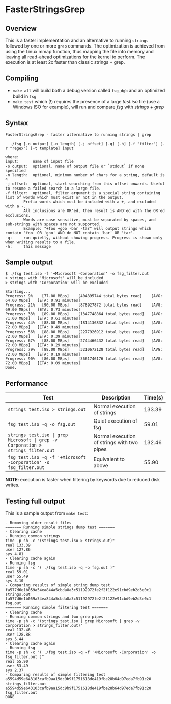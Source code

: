 # FasterStringsGrep

## Overview

This is a faster implementation and an alternative to running `strings` followed by one or more `grep` commands. The optimization is achieved from using the Linux mmap function, thus mapping the file into memory and leaving all read-ahead optimizations for the kernel to perform. The execution is at least 2x faster than classic strings + grep.

## Compiling 

* `make all` will build both a debug version called `fsg_dgb` and an optimized build in `fsg`
* `make test` which (!) requires the presence of a large _test.iso_ file (use a Windows ISO for example), will run and compare _fsg_ with _strings_ + _grep_   

## Syntax

```
FasterStringsGrep - faster alternative to running strings | grep

  ./fsg [-o output] [-n length] [-j offset] [-q] [-h] [-f "filter"] [-r "regex"] [-t template] input

where:
input:		name of input file
-o output:	optional, name of output file or `stdout` if none specified
-n length:	optional, minimum number of chars for a string, default is 4
-j offset:	optional, start searching from this offset onwards. Useful to resume a failed search in a large file.
-f filter:	optional, filter argument is a special string containing list of words which must exist or not in the output.
		Prefix words which must be included with a +, and excluded with a -.
		All inclusions are OR'ed, then result is AND'ed with the OR'ed exclusions.
		Words are case sensitive, must be separated by spaces, and sub-strings with spaces are not supported.
		Example: "+foo +goo -bar -tar" will output strings which contain 'foo' OR 'goo' AND do NOT contain 'bar' OR 'tar'.
-q:		run quietly, without showing progress. Progress is shown only when writing results to a file.
-h:		this message
```

## Sample output

```
$ ./fsg test.iso -f '+Microsoft -Corporation' -o fsg_filter.out
> strings with 'Microsoft' will be included
> strings with 'Corporation' will be excluded

Starting...
Progress: 9%	[77.00 MBps]	[404895744 total bytes read]	[AVG: 64.00 MBps]	[ETA: 0.91 minutes]
Progress: 21%	[90.00 MBps]	[878927872 total bytes read]	[AVG: 69.00 MBps]	[ETA: 0.73 minutes]
Progress: 33%	[89.00 MBps]	[1347748864 total bytes read]	[AVG: 71.00 MBps]	[ETA: 0.61 minutes]
Progress: 44%	[88.00 MBps]	[1814136832 total bytes read]	[AVG: 72.00 MBps]	[ETA: 0.49 minutes]
Progress: 56%	[88.00 MBps]	[2277926912 total bytes read]	[AVG: 72.00 MBps]	[ETA: 0.39 minutes]
Progress: 67%	[88.00 MBps]	[2744466432 total bytes read]	[AVG: 72.00 MBps]	[ETA: 0.29 minutes]
Progress: 79%	[88.00 MBps]	[3210672128 total bytes read]	[AVG: 72.00 MBps]	[ETA: 0.19 minutes]
Progress: 90%	[86.00 MBps]	[3661746176 total bytes read]	[AVG: 72.00 MBps]	[ETA: 0.09 minutes]
Done.
```

## Performance

| Test | Description | Time(s)
| ----------- | ----------- |----------- |
| `strings test.iso > strings.out` | Normal execution of strings | 133.39
| `fsg test.iso -q -o fsg.out` | Quiet execution of fsg | 59.01
| `strings test.iso \| grep Microsoft \| grep -v Corporation > strings_filter.out` | Normal execution of strings with two pipes | 132.46
| `fsg test.iso -q -f '+Microsoft -Corporation' -o fsg_filter.out` | Equivalent to above | 55.90

**NOTE**: execution is faster when filtering by keywords due to reduced disk writes. 

## Testing full output

This is a sample output from `make test`:

```
- Removing older result files
======= Running simple strings dump test =======
- Clearing cache
- Running common strings
time -p sh -c "(strings test.iso > strings.out)"
real 133.39
user 127.86
sys 4.81
- Clearing cache again
- Running fsg
time -p sh -c "( ./fsg test.iso -q -o fsg.out )"
real 59.01
user 55.49
sys 3.10
- Comparing results of simple string dump test
fa577d6e1b059a54ea844a5cbda8a3c51192972fe2f2f122e91cbd9eb2d3e0c1  strings.out
fa577d6e1b059a54ea844a5cbda8a3c51192972fe2f2f122e91cbd9eb2d3e0c1  fsg.out
======= Running simple filtering test =======
- Clearing cache
- Running common strings and two grep pipes
time -p sh -c "(strings test.iso | grep Microsoft | grep -v Corporation > strings_filter.out)"
real 132.46
user 128.88
sys 5.44
- Clearing cache again
- Running fsg
time -p sh -c "( ./fsg test.iso -q -f '+Microsoft -Corporation' -o fsg_filter.out )"
real 55.90
user 53.49
sys 2.37
- Comparing results of simple filtering test
a5594d59e643103cafb9aa15dc9b9f1751618de419fbe28b64d97eda7fb91c20  strings_filter.out
a5594d59e643103cafb9aa15dc9b9f1751618de419fbe28b64d97eda7fb91c20  fsg_filter.out
DONE
```
